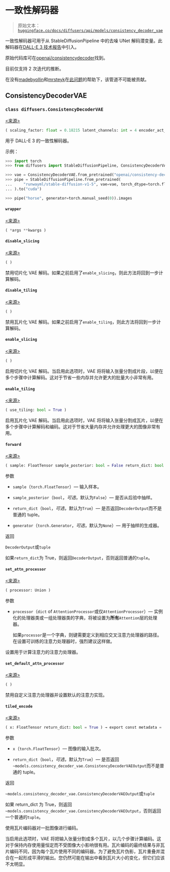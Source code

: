 # 一致性解码器

> 原始文本：[`huggingface.co/docs/diffusers/api/models/consistency_decoder_vae`](https://huggingface.co/docs/diffusers/api/models/consistency_decoder_vae)

一致性解码器可用于从 StableDiffusionPipeline 中的去噪 UNet 解码潜变量。此解码器在[DALL-E 3 技术报告](https://openai.com/dall-e-3)中引入。

原始代码库可在[openai/consistencydecoder](https://github.com/openai/consistencydecoder)找到。

目前仅支持 2 次迭代的推断。

在没有[madebyollin](https://github.com/madebyollin)和[mrsteyk](https://github.com/mrsteyk)在[此问题](https://github.com/openai/consistencydecoder/issues/1)的帮助下，该管道不可能被贡献。

## ConsistencyDecoderVAE

### `class diffusers.ConsistencyDecoderVAE`

[<来源>](https://github.com/huggingface/diffusers/blob/v0.26.3/src/diffusers/models/autoencoders/consistency_decoder_vae.py#L52)

```py
( scaling_factor: float = 0.18215 latent_channels: int = 4 encoder_act_fn: str = 'silu' encoder_block_out_channels: Tuple = (128, 256, 512, 512) encoder_double_z: bool = True encoder_down_block_types: Tuple = ('DownEncoderBlock2D', 'DownEncoderBlock2D', 'DownEncoderBlock2D', 'DownEncoderBlock2D') encoder_in_channels: int = 3 encoder_layers_per_block: int = 2 encoder_norm_num_groups: int = 32 encoder_out_channels: int = 4 decoder_add_attention: bool = False decoder_block_out_channels: Tuple = (320, 640, 1024, 1024) decoder_down_block_types: Tuple = ('ResnetDownsampleBlock2D', 'ResnetDownsampleBlock2D', 'ResnetDownsampleBlock2D', 'ResnetDownsampleBlock2D') decoder_downsample_padding: int = 1 decoder_in_channels: int = 7 decoder_layers_per_block: int = 3 decoder_norm_eps: float = 1e-05 decoder_norm_num_groups: int = 32 decoder_num_train_timesteps: int = 1024 decoder_out_channels: int = 6 decoder_resnet_time_scale_shift: str = 'scale_shift' decoder_time_embedding_type: str = 'learned' decoder_up_block_types: Tuple = ('ResnetUpsampleBlock2D', 'ResnetUpsampleBlock2D', 'ResnetUpsampleBlock2D', 'ResnetUpsampleBlock2D') )
```

用于 DALL-E 3 的一致性解码器。

示例：

```py
>>> import torch
>>> from diffusers import StableDiffusionPipeline, ConsistencyDecoderVAE

>>> vae = ConsistencyDecoderVAE.from_pretrained("openai/consistency-decoder", torch_dtype=torch.float16)
>>> pipe = StableDiffusionPipeline.from_pretrained(
...     "runwayml/stable-diffusion-v1-5", vae=vae, torch_dtype=torch.float16
... ).to("cuda")

>>> pipe("horse", generator=torch.manual_seed(0)).images
```

#### `wrapper`

[<来源>](https://github.com/huggingface/diffusers/blob/v0.26.3/src/diffusers/utils/accelerate_utils.py#L43)

```py
( *args **kwargs )
```

#### `disable_slicing`

[<来源>](https://github.com/huggingface/diffusers/blob/v0.26.3/src/diffusers/models/autoencoders/consistency_decoder_vae.py#L182)

```py
( )
```

禁用切片化 VAE 解码。如果之前启用了`enable_slicing`，则此方法将回到一步计算解码。

#### `disable_tiling`

[<来源>](https://github.com/huggingface/diffusers/blob/v0.26.3/src/diffusers/models/autoencoders/consistency_decoder_vae.py#L166)

```py
( )
```

禁用瓦片化 VAE 解码。如果之前启用了`enable_tiling`，则此方法将回到一步计算解码。

#### `enable_slicing`

[<来源>](https://github.com/huggingface/diffusers/blob/v0.26.3/src/diffusers/models/autoencoders/consistency_decoder_vae.py#L174)

```py
( )
```

启用切片化 VAE 解码。当启用此选项时，VAE 将将输入张量分割成片段，以便在多个步骤中计算解码。这对于节省一些内存并允许更大的批量大小非常有用。

#### `enable_tiling`

[<来源>](https://github.com/huggingface/diffusers/blob/v0.26.3/src/diffusers/models/autoencoders/consistency_decoder_vae.py#L157)

```py
( use_tiling: bool = True )
```

启用瓦片化 VAE 解码。当启用此选项时，VAE 将将输入张量分割成瓦片，以便在多个步骤中计算解码和编码。这对于节省大量内存并允许处理更大的图像非常有用。

#### `forward`

[<来源>](https://github.com/huggingface/diffusers/blob/v0.26.3/src/diffusers/models/autoencoders/consistency_decoder_vae.py#L403)

```py
( sample: FloatTensor sample_posterior: bool = False return_dict: bool = True generator: Optional = None ) → export const metadata = 'undefined';DecoderOutput or tuple
```

参数

+   `sample`（`torch.FloatTensor`）— 输入样本。

+   `sample_posterior`（`bool`，*可选*，默认为`False`）— 是否从后验中抽样。

+   `return_dict`（`bool`，*可选*，默认为`True`）— 是否返回`DecoderOutput`而不是普通的 tuple。

+   `generator`（`torch.Generator`，*可选*，默认为`None`）— 用于抽样的生成器。

返回

`DecoderOutput`或`tuple`

如果`return_dict`为 True，则返回`DecoderOutput`，否则返回普通的`tuple`。

#### `set_attn_processor`

[<来源>](https://github.com/huggingface/diffusers/blob/v0.26.3/src/diffusers/models/autoencoders/consistency_decoder_vae.py#L215)

```py
( processor: Union )
```

参数

+   `processor`（`dict` of `AttentionProcessor`或仅`AttentionProcessor`）— 实例化的处理器类或一组处理器类的字典，将被设置为**所有**`Attention`层的处理器。

    如果`processor`是一个字典，则键需要定义到相应交叉注意力处理器的路径。在设置可训练的注意力处理器时，强烈建议这样做。

设置用于计算注意力的注意力处理器。

#### `set_default_attn_processor`

[<来源>](https://github.com/huggingface/diffusers/blob/v0.26.3/src/diffusers/models/autoencoders/consistency_decoder_vae.py#L250)

```py
( )
```

禁用自定义注意力处理器并设置默认的注意力实现。

#### `tiled_encode`

[<来源>](https://github.com/huggingface/diffusers/blob/v0.26.3/src/diffusers/models/autoencoders/consistency_decoder_vae.py#L348)

```py
( x: FloatTensor return_dict: bool = True ) → export const metadata = 'undefined';~models.consistency_decoder_vae.ConsistencyDecoderVAEOutput or tuple
```

参数

+   `x`（`torch.FloatTensor`）— 图像的输入批次。

+   `return_dict`（`bool`，*可选*，默认为`True`）— 是否返回`~models.consistency_decoder_vae.ConsistencyDecoderVAEOutput`而不是普通的 tuple。

返回

`~models.consistency_decoder_vae.ConsistencyDecoderVAEOutput`或`tuple`

如果 return_dict 为 True，则返回`~models.consistency_decoder_vae.ConsistencyDecoderVAEOutput`，否则返回一个普通的`tuple`。

使用瓦片编码器对一批图像进行编码。

当启用此选项时，VAE 将把输入张量分割成多个瓦片，以几个步骤计算编码。这对于保持内存使用量恒定而不受图像大小影响很有用。瓦片编码的最终结果与非瓦片编码不同，因为每个瓦片使用不同的编码器。为了避免瓦片伪影，瓦片重叠并混合在一起形成平滑的输出。您仍然可能在输出中看到瓦片大小的变化，但它们应该不太明显。
